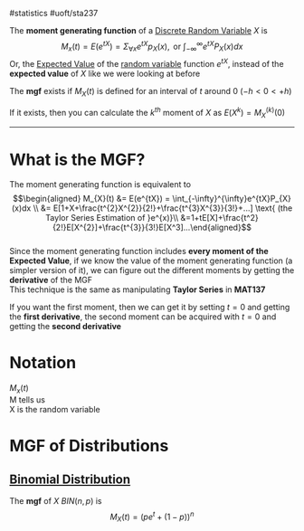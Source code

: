 #statistics #uoft/sta237 

The **moment generating function** of a [Discrete Random Variable](Discrete%20Random%20Variable.md) $X$ is $$M_x(t)=E(e^{tX})= \Sigma_{\forall x}e^{tX}p_{X}(x), \text{ or } \int_{-\infty}^{\infty}e^{tX}P_{X}(x)dx  
$$Or, the [Expected Value](Expected%20Value.md) of the [random variable](Discrete%20Random%20Variable.md) function $e^{tX}$, instead of the **expected value** of $X$ like we were looking at before

The **mgf** exists if $M_{X}(t)$ is defined for an interval of $t$ around 0 ($-h<0<+h$)

If it exists, then you can calculate the $k^{th}$ moment of $X$ as $E(X^{k})=M_{X}^{(k)}(0)$

---
# What is the MGF?
The moment generating function is equivalent to  
$$\begin{aligned} M_{X}(t) &= E(e^{tX}) = \int_{-\infty}^{\infty}e^{tX}P_{X}(x)dx \\ &= E[1+X+\frac{t^{2}X^{2}}{2!}+\frac{t^{3}X^{3}}{3!}+...] \text{ (the Taylor Series Estimation of }e^{x)}\\ &=1+tE[X]+\frac{t^2}{2!}E[X^{2}]+\frac{t^{3}}{3!}E[X^3]...\end{aligned}$$  
Since the moment generating function includes **every moment of the Expected Value**, if we know the value of the moment generating function (a simpler version of it), we can figure out the different moments by getting the **derivative** of the MGF  
This technique is the same as manipulating **Taylor Series** in **MAT137**

If you want the first moment, then we can get it by setting $t=0$ and getting the **first derivative**, the second moment can be acquired with $t=0$ and getting the **second derivative**
# Notation
$M_{x}(t)$  
M tells us  
X is the random variable
# MGF of Distributions

## [Binomial Distribution](Binomial%20Distribution.md)
The **mgf** of $X~BIN(n,p)$ is $$M_{X}(t)=(pe^{t}+(1-p))^n$$